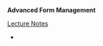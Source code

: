 **Advanced Form Management**

[Lecture Notes](https://www.notion.so/Advanced-Form-Management-2-0-ec9f891d66584509bb07516d54fe0bee)


* 
